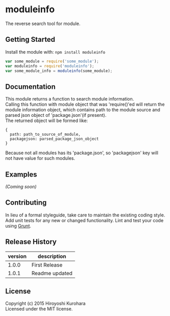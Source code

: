 # moduleinfo

The reverse search tool for module.

## Getting Started
Install the module with: `npm install moduleinfo`

```javascript
var some_module = require('some_module');
var moduleinfo = require('moduleinfo');
var some_module_info = moduleinfo(some_module);
```

## Documentation
This module returns a function to search module information.  
Calling this function with module object that was 'require()'ed will return the module information object, which contains path to the module source and parsed json object of 'package.json'(if present).  
The returned object will be formed like:  
```
{
  path: path_to_source_of_module,
  packagejson: parsed_package_json_object
}
```

Because not all modules has its 'package.json', so 'packagejson' key will not have value for such modules.

## Examples
_(Coming soon)_

## Contributing
In lieu of a formal styleguide, take care to maintain the existing coding style. Add unit tests for any new or changed functionality. Lint and test your code using [Grunt](http://gruntjs.com/).

## Release History

| version | description                      |
|---------|----------------------------------|
| 1.0.0   | First Release                    |
| 1.0.1   | Readme updated                   |

## License
Copyright (c) 2015 Hiroyoshi Kurohara  
Licensed under the MIT license.
